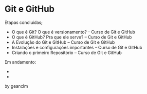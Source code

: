

<h1>Git e GitHub</h1>

Etapas concluídas;

- O que é Git? O que é versionamento? – Curso de Git e GitHub
- O que é GitHub? Pra que ele serve? – Curso de Git e GitHub
- A Evolução do Git e GitHub – Curso de Git e GitHub
- Instalações e configurações importantes – Curso de Git e GitHub
- Criando o primeiro Repositório – Curso de Git e GitHub



Em andamento:

- 
- 



by geanclm



